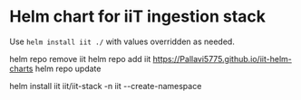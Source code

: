 # Helm chart for iiT ingestion stack

Use `helm install iit ./` with values overridden as needed.


helm repo remove iit
helm repo add iit https://Pallavi5775.github.io/iit-helm-charts
helm repo update

helm install iit iit/iit-stack -n iit --create-namespace
